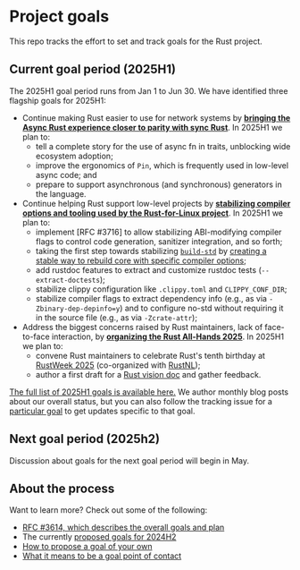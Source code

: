 # Project goals

This repo tracks the effort to set and track goals for the Rust project.

## Current goal period (2025H1)

The 2025H1 goal period runs from Jan 1 to Jun 30. We have identified three flagship goals for 2025H1:

* Continue making Rust easier to use for network systems by [**bringing the Async Rust experience closer to parity with sync Rust**](./async.md). In 2025H1 we plan to:
    * tell a complete story for the use of async fn in traits, unblocking wide ecosystem adoption;
    * improve the ergonomics of `Pin`, which is frequently used in low-level async code; and
    * prepare to support asynchronous (and synchronous) generators in the language.
* Continue helping Rust support low-level projects by [**stabilizing compiler options and tooling used by the Rust-for-Linux project**](./rfl.md). In 2025H1 we plan to:
    * implement [RFC #3716] to allow stabilizing ABI-modifying compiler flags to control code generation, sanitizer integration, and so forth;
    * taking the first step towards stabilizing [`build-std`](https://rust-lang.github.io/rust-project-goals/2025h1/https://doc.rust-lang.org/cargo/reference/unstable.html#build-std) by [creating a stable way to rebuild core with specific compiler options](./build-std.html);
    * add rustdoc features to extract and customize rustdoc tests (`--extract-doctests`);
    * stabilize clippy configuration like `.clippy.toml` and `CLIPPY_CONF_DIR`;
    * stabilize compiler flags to extract dependency info (e.g., as via `-Zbinary-dep-depinfo=y`) and to configure no-std without requiring it in the source file (e.g., as via `-Zcrate-attr`);
* Address the biggest concerns raised by Rust maintainers, lack of face-to-face interaction, by [**organizing the Rust All-Hands 2025**](./all-hands.md). In 2025H1 we plan to:
    * convene Rust maintainers to celebrate Rust's tenth birthday at [RustWeek 2025](https://2025.rustweek.org) (co-organized with [RustNL](https://2025.rustweek.org/about/));
    * author a first draft for a [Rust vision doc](./rust-vision-doc.md) and gather feedback.

[The full list of 2025H1 goals is available here.](./2025h1/goals.md) We author monthly blog posts about our overall status, but you can also follow the tracking issue for a [particular goal](./2025h1/goals.md) to get updates specific to that goal.

## Next goal period (2025h2)

Discussion about goals for the next goal period will begin in May.

## About the process

Want to learn more? Check out some of the following:

* [RFC #3614, which describes the overall goals and plan](https://github.com/rust-lang/rfcs/blob/master/text/3614-project-goals.md)
* The currently [proposed goals for 2024H2](./2024h2/slate.md)
* [How to propose a goal of your own](./how_to/propose_a_goal.md)
* [What it means to be a goal point of contact](./about/owners.md)
